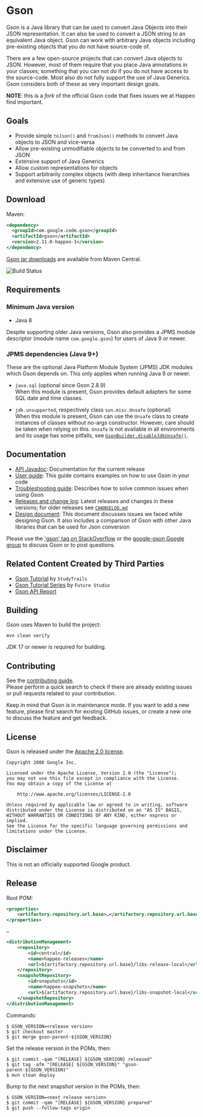 # Gson

Gson is a Java library that can be used to convert Java Objects into their JSON representation. It can also be used to convert a JSON string to an equivalent Java object.
Gson can work with arbitrary Java objects including pre-existing objects that you do not have source-code of.

There are a few open-source projects that can convert Java objects to JSON. However, most of them require that you place Java annotations in your classes; something that you can not do if you do not have access to the source-code. Most also do not fully support the use of Java Generics. Gson considers both of these as very important design goals.

**NOTE**: this is a _fork_ of the official Gson code that fixes issues we at Happeo find important.

## Goals
  * Provide simple `toJson()` and `fromJson()` methods to convert Java objects to JSON and vice-versa
  * Allow pre-existing unmodifiable objects to be converted to and from JSON
  * Extensive support of Java Generics
  * Allow custom representations for objects
  * Support arbitrarily complex objects (with deep inheritance hierarchies and extensive use of generic types)

## Download

Maven:
```xml
<dependency>
  <groupId>com.google.code.gson</groupId>
  <artifactId>gson</artifactId>
  <version>2.11.0-happeo-1</version>
</dependency>
```

[Gson jar downloads](https://maven-badges.herokuapp.com/maven-central/com.google.code.gson/gson) are available from Maven Central.

![Build Status](https://github.com/google/gson/actions/workflows/build.yml/badge.svg)

## Requirements
### Minimum Java version
- Java 8

Despite supporting older Java versions, Gson also provides a JPMS module descriptor (module name `com.google.gson`) for users of Java 9 or newer.

### JPMS dependencies (Java 9+)
These are the optional Java Platform Module System (JPMS) JDK modules which Gson depends on.
This only applies when running Java 9 or newer.

- `java.sql` (optional since Gson 2.8.9)  
  When this module is present, Gson provides default adapters for some SQL date and time classes.

- `jdk.unsupported`, respectively class `sun.misc.Unsafe` (optional)  
  When this module is present, Gson can use the `Unsafe` class to create instances of classes without no-args constructor.
  However, care should be taken when relying on this. `Unsafe` is not available in all environments and its usage has some pitfalls,
  see [`GsonBuilder.disableJdkUnsafe()`](https://javadoc.io/doc/com.google.code.gson/gson/latest/com.google.gson/com/google/gson/GsonBuilder.html#disableJdkUnsafe()).

## Documentation
  * [API Javadoc](https://www.javadoc.io/doc/com.google.code.gson/gson): Documentation for the current release
  * [User guide](UserGuide.md): This guide contains examples on how to use Gson in your code
  * [Troubleshooting guide](Troubleshooting.md): Describes how to solve common issues when using Gson
  * [Releases and change log](https://github.com/google/gson/releases): Latest releases and changes in these versions; for older releases see [`CHANGELOG.md`](CHANGELOG.md)
  * [Design document](GsonDesignDocument.md): This document discusses issues we faced while designing Gson. It also includes a comparison of Gson with other Java libraries that can be used for Json conversion

Please use the ['gson' tag on StackOverflow](https://stackoverflow.com/questions/tagged/gson) or the [google-gson Google group](https://groups.google.com/group/google-gson) to discuss Gson or to post questions.

## Related Content Created by Third Parties
  * [Gson Tutorial](https://www.studytrails.com/java/json/java-google-json-introduction/) by `StudyTrails`
  * [Gson Tutorial Series](https://futurestud.io/tutorials/gson-getting-started-with-java-json-serialization-deserialization) by `Future Studio`
  * [Gson API Report](https://abi-laboratory.pro/java/tracker/timeline/gson/)

## Building

Gson uses Maven to build the project:
```
mvn clean verify
```

JDK 17 or newer is required for building.

## Contributing

See the [contributing guide](https://github.com/google/.github/blob/master/CONTRIBUTING.md).  
Please perform a quick search to check if there are already existing issues or pull requests related to your contribution.

Keep in mind that Gson is in maintenance mode. If you want to add a new feature, please first search for existing GitHub issues, or create a new one to discuss the feature and get feedback.

## License

Gson is released under the [Apache 2.0 license](LICENSE).

```
Copyright 2008 Google Inc.

Licensed under the Apache License, Version 2.0 (the "License");
you may not use this file except in compliance with the License.
You may obtain a copy of the License at

    http://www.apache.org/licenses/LICENSE-2.0

Unless required by applicable law or agreed to in writing, software
distributed under the License is distributed on an "AS IS" BASIS,
WITHOUT WARRANTIES OR CONDITIONS OF ANY KIND, either express or implied.
See the License for the specific language governing permissions and
limitations under the License.
```

## Disclaimer

This is not an officially supported Google product.

## Release

Root POM:

```xml
<properties>
    <artifactory.repository.url.base>…</artifactory.repository.url.base>
</properties>

…

<distributionManagement>
    <repository>
        <id>central</id>
        <name>happeo-releases</name>
        <url>${artifactory.repository.url.base}/libs-release-local</url>
    </repository>
    <snapshotRepository>
        <id>snapshots</id>
        <name>happeo-snapshots</name>
        <url>${artifactory.repository.url.base}/libs-snapshot-local</url>
    </snapshotRepository>
</distributionManagement>
```

Commands:

```shell
$ GSON_VERSION=<release version>
$ git checkout master
$ git merge gson-parent-${GSON_VERSION}
```

Set the release version in the POMs, then:

```shell
$ git commit -qam "[RELEASE] ${GSON_VERSION} released"
$ git tag -afm "[RELEASE] ${GSON_VERSION}" "gson-parent-${GSON_VERSION}"
$ mvn clean deploy
```

Bump to the next snapshot version in the POMs, then:

```shell
$ GSON_VERSION=<next release version>
$ git commit -qam "[RELEASE] ${GSON_VERSION} prepared"
$ git push --follow-tags origin
```
